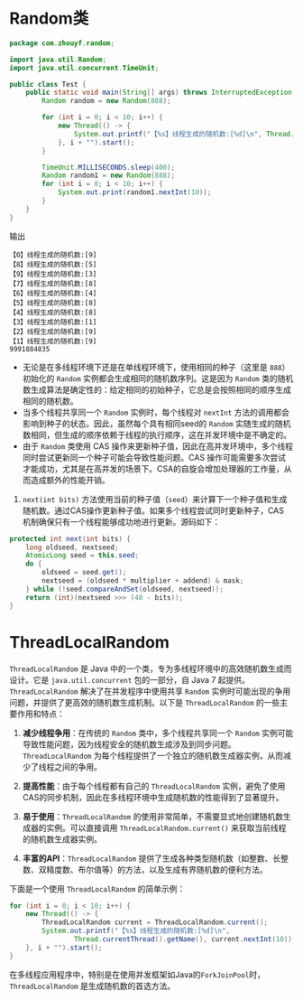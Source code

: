 # Random类

```java
package com.zhouyf.random;

import java.util.Random;
import java.util.concurrent.TimeUnit;

public class Test {
    public static void main(String[] args) throws InterruptedException {
        Random random = new Random(888);

        for (int i = 0; i < 10; i++) {
            new Thread(() -> {
                System.out.printf("【%s】线程生成的随机数:[%d]\n", Thread.currentThread().getName(), random.nextInt(10));
            }, i + "").start();
        }

        TimeUnit.MILLISECONDS.sleep(400);
        Random random1 = new Random(888);
        for (int i = 0; i < 10; i++) {
            System.out.print(random1.nextInt(10));
        }
    }
}
```

输出

```
【0】线程生成的随机数:[9]
【8】线程生成的随机数:[5]
【9】线程生成的随机数:[3]
【7】线程生成的随机数:[8]
【6】线程生成的随机数:[4]
【5】线程生成的随机数:[8]
【4】线程生成的随机数:[8]
【3】线程生成的随机数:[1]
【2】线程生成的随机数:[9]
【1】线程生成的随机数:[9]
9991884835
```

- 无论是在多线程环境下还是在单线程环境下，使用相同的种子（这里是 `888`）初始化的 `Random` 实例都会生成相同的随机数序列。这是因为 `Random` 类的随机数生成算法是确定性的：给定相同的初始种子，它总是会按照相同的顺序生成相同的随机数。
- 当多个线程共享同一个 `Random` 实例时，每个线程对 `nextInt` 方法的调用都会影响到种子的状态。因此，虽然每个具有相同seed的 `Random` 实随生成的随机数相同，但生成的顺序依赖于线程的执行顺序，这在并发环境中是不确定的。
- 由于 `Random` 类使用 CAS 操作来更新种子值，因此在高并发环境中，多个线程同时尝试更新同一个种子可能会导致性能问题。CAS 操作可能需要多次尝试才能成功，尤其是在高并发的场景下。CSA的自旋会增加处理器的工作量，从而造成额外的性能开销。

1. `next(int bits)` 方法使用当前的种子值（`seed`）来计算下一个种子值和生成随机数。通过CAS操作更新种子值。如果多个线程尝试同时更新种子，CAS 机制确保只有一个线程能够成功地进行更新。源码如下：

```java
protected int next(int bits) {
    long oldseed, nextseed;
    AtomicLong seed = this.seed;
    do {
        oldseed = seed.get();
        nextseed = (oldseed * multiplier + addend) & mask;
    } while (!seed.compareAndSet(oldseed, nextseed));
    return (int)(nextseed >>> (48 - bits));
}
```

# ThreadLocalRandom

`ThreadLocalRandom` 是 Java 中的一个类，专为多线程环境中的高效随机数生成而设计。它是 `java.util.concurrent` 包的一部分，自 Java 7 起提供。`ThreadLocalRandom` 解决了在并发程序中使用共享 `Random` 实例时可能出现的争用问题，并提供了更高效的随机数生成机制。以下是 `ThreadLocalRandom` 的一些主要作用和特点：

1. **减少线程争用**：在传统的 `Random` 类中，多个线程共享同一个 `Random` 实例可能导致性能问题，因为线程安全的随机数生成涉及到同步问题。`ThreadLocalRandom` 为每个线程提供了一个独立的随机数生成器实例，从而减少了线程之间的争用。

2. **提高性能**：由于每个线程都有自己的 `ThreadLocalRandom` 实例，避免了使用CAS的同步机制，因此在多线程环境中生成随机数的性能得到了显著提升。

3. **易于使用**：`ThreadLocalRandom` 的使用非常简单，不需要显式地创建随机数生成器的实例。可以直接调用 `ThreadLocalRandom.current()` 来获取当前线程的随机数生成器实例。

4. **丰富的API**：`ThreadLocalRandom` 提供了生成各种类型随机数（如整数、长整数、双精度数、布尔值等）的方法，以及生成有界随机数的便利方法。

下面是一个使用 `ThreadLocalRandom` 的简单示例：

```java
for (int i = 0; i < 10; i++) {
    new Thread(() -> {
        ThreadLocalRandom current = ThreadLocalRandom.current();
        System.out.printf("【%s】线程生成的随机数:[%d]\n",
                Thread.currentThread().getName(), current.nextInt(10));
    }, i + "").start();
}
```

在多线程应用程序中，特别是在使用并发框架如Java的`ForkJoinPool`时，`ThreadLocalRandom` 是生成随机数的首选方法。


